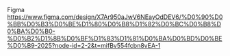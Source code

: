Figma https://www.figma.com/design/X7Ar950aJwV6NEayOdDEV6/%D0%90%D0%BB%D0%B3%D0%BE%D1%80%D0%B8%D1%82%D0%BC%D0%B8%D0%BA%D0%B0-%D0%B2%D1%8B%D0%BF%D1%83%D1%81%D0%BA%D0%BD%D0%BE%D0%B9-2025?node-id=2-2&t=mifBv554fcbn8vEA-1